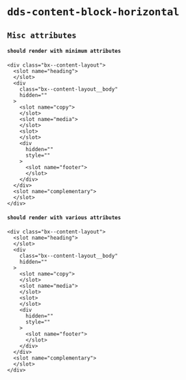 # `dds-content-block-horizontal`

## `Misc attributes`

####   `should render with minimum attributes`

```
<div class="bx--content-layout">
  <slot name="heading">
  </slot>
  <div
    class="bx--content-layout__body"
    hidden=""
  >
    <slot name="copy">
    </slot>
    <slot name="media">
    </slot>
    <slot>
    </slot>
    <div
      hidden=""
      style=""
    >
      <slot name="footer">
      </slot>
    </div>
  </div>
  <slot name="complementary">
  </slot>
</div>

```

####   `should render with various attributes`

```
<div class="bx--content-layout">
  <slot name="heading">
  </slot>
  <div
    class="bx--content-layout__body"
    hidden=""
  >
    <slot name="copy">
    </slot>
    <slot name="media">
    </slot>
    <slot>
    </slot>
    <div
      hidden=""
      style=""
    >
      <slot name="footer">
      </slot>
    </div>
  </div>
  <slot name="complementary">
  </slot>
</div>

```

